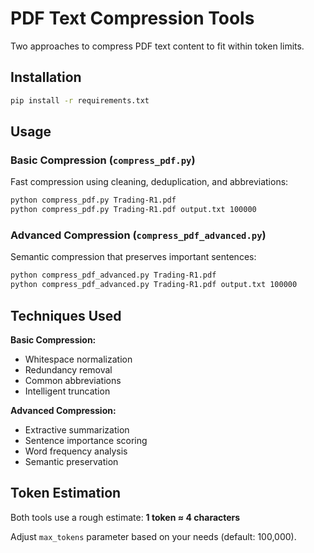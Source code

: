 # PDF Text Compression Tools

Two approaches to compress PDF text content to fit within token limits.

## Installation

```bash
pip install -r requirements.txt
```

## Usage

### Basic Compression (`compress_pdf.py`)
Fast compression using cleaning, deduplication, and abbreviations:

```bash
python compress_pdf.py Trading-R1.pdf
python compress_pdf.py Trading-R1.pdf output.txt 100000
```

### Advanced Compression (`compress_pdf_advanced.py`)
Semantic compression that preserves important sentences:

```bash
python compress_pdf_advanced.py Trading-R1.pdf
python compress_pdf_advanced.py Trading-R1.pdf output.txt 100000
```

## Techniques Used

**Basic Compression:**
- Whitespace normalization
- Redundancy removal
- Common abbreviations
- Intelligent truncation

**Advanced Compression:**
- Extractive summarization
- Sentence importance scoring
- Word frequency analysis
- Semantic preservation

## Token Estimation

Both tools use a rough estimate: **1 token ≈ 4 characters**

Adjust `max_tokens` parameter based on your needs (default: 100,000).
